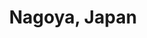 ---
layout: wishlistCollection.njk
title: Nagoya, Japan
description: Nagoya blends creative energy with engineering cool, offering big city conveniences without the crush of Tokyo or Osaka. It is the natural base for a Ghibli themed trip because Ghibli Park sits in nearby Nagakute inside Aichi Expo Memorial Park, about an hour by local rail from Nagoya Station. Beyond the Ghibli connection, the city rewards anyone who loves trains and technology. The SCMAGLEV and Railway Park traces the evolution of shinkansen and maglev with full size trains, detailed dioramas, and hands on simulators. You can also follow Japan’s industrial story at the Toyota Commemorative Museum of Industry and Technology, located on an original plant site where live demonstrations link early textile machinery to modern robotics. For history and skyline views, Nagoya Castle stands at the center of a leafy park and is famous for its golden shachihoko ornaments. A short ride away, Atsuta Jingu offers quiet paths and a sense of living tradition at one of the country’s most revered Shinto shrines. Food is a highlight, with local Nagoya meshi such as miso katsu, eel hitsumabushi, and peppery tebasaki chicken wings. The Tokaido Shinkansen connects Tokyo and Nagoya in roughly 100 minutes on the fastest service, so the city works well as a stop between the Kanto and Kansai regions or as a relaxed home base for day trips. Overall, Nagoya feels like a Ghibli city with real range, and its calmer rhythm lets you breathe between adventures.
link : https://www.japan-guide.com/e/e3318.html 
images : 
priority : Low / Medium / High
Notes/reason : Because it’s a city of Ghibli (It’s also near Aichi, where Ghibli Park is located). I also heard the view is beautiful. It’s a city in Japan I have never been to, and also because it’s Japan.

---